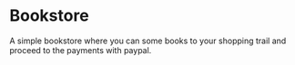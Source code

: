 # Bookstore
A simple bookstore where you can some books to your shopping trail and proceed to the payments with paypal.
